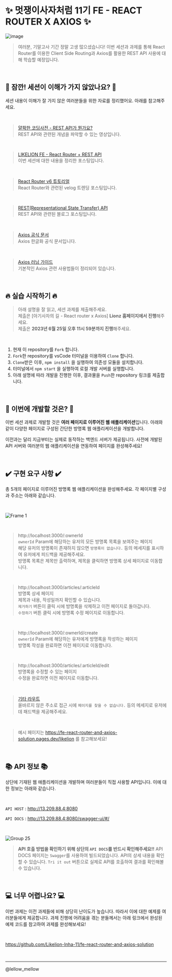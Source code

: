 # ✨ 멋쟁이사자처럼 11기 FE - REACT ROUTER X AXIOS ✨

![image](https://github.com/Likelion-Inha-11/fe-react-router-and-axios/assets/79556112/9157941f-c306-440a-975a-a4c6f0244264)

> 여러분, 기말고사 기간 정말 고생 많으셨습니다! 이번 세션과 과제를 통해 React Router를 이용한 Client Side Routing과 Axios를 활용한 REST API 사용에 대해 학습할 예정입니다.

<br/>

## 🌿 잠깐! 세션이 이해가 가지 않았나요? 🌿

세션 내용이 이해가 잘 가지 않은 여러분들을 위한 자료를 정리했어요. 아래를 참고해주세요.

<br/>

> [얄팍한 코딩사전 - REST API가 뭔가요?](https://www.youtube.com/watch?v=iOueE9AXDQQ)  
> REST API와 관련된 개념을 파악할 수 있는 영상입니다.

<br/>

> [LIKELION FE - React Router + REST API](https://velog.io/@pexe99/LIKELION-FE-React-Router-REST-API)  
> 이번 세션에 대한 내용을 정리한 포스팅입니다.

<br/>

> [React Router v6 튜토리얼](https://velog.io/@velopert/react-router-v6-tutorial)  
> React Router와 관련된 velog 트렌딩 포스팅입니다.

<br/>

> [REST(Representational State Transfer) API](https://hudi.blog/rest-api/)  
> REST API와 관련된 블로그 포스팅입니다.

<br/>

> [Axios 공식 문서](https://axios-http.com/kr/docs/intro)  
> Axios 한글화 공식 문서입니다.

<br/>

> [Axios 러닝 가이드](https://yamoo9.github.io/axios/guide/usage.html#get-%EC%9A%94%EC%B2%AD)  
> 기본적인 Axios 관련 사용법들이 정리되어 있습니다.

<br/>

## 🔥 실습 시작하기 🔥

> 아래 설명을 잘 읽고, 세션 과제를 제출해주세요.  
> 제출은 [아기사자의 길 - React router x Axios] **Lionz 홈페이지에서 진행**해주세요.  
> 제출은 **2023년 6월 25일 오후 11시 59분까지 진행**해주세요.  

<br/>

1. 현재 이 repository를 `Fork` 합니다.
2. `Fork`한 repository를 vsCode 터미널을 이용하여 `Clone` 합니다.
3. `Clone`받은 이후, `npm install` 을 실행하여 의존성 모듈을 설치합니다.
4. 터미널에서 `npm start` 을 실행하여 로컬 개발 서버를 실행합니다.
5. 아래 설명에 따라 개발을 진행한 이후, 결과물을 `Push`한 repository 링크를 제출합니다.

<br/>

## 💫 이번에 개발할 것은? 💫

이번 세션 과제로 개발할 것은 **여러 페이지로 이루어진 웹 애플리케이션**입니다. 아래와 같이 다양한 페이지로 구성된 간단한 방명록 웹 애플리케이션을 개발합니다.    

이전과는 달리 지금부터는 실제로 동작하는 백엔드 서버가 제공됩니다. 사전에 개발된 API 서버와 여러분의 웹 애플리케이션을 연동하여 페이지를 완성해주세요!  

<br/>

## ✔️ 구현 요구 사항 ✔️

총 5개의 페이지로 이루어진 방명록 웹 애플리케이션을 완성해주세요. 각 페이지별 구성과 주소는 아래와 같습니다.  

<br/>

![Frame 1](https://github.com/Likelion-Inha-11/fe-react-router-and-axios/assets/79556112/e2b395f7-2886-4bbf-b9f1-c345deb425c7)

<br/>

> http://localhost:3000/:ownerId    
> `ownerId` Param에 해당하는 유저의 모든 방명록 목록을 보여주는 페이지  
> 해당 유저의 방명록이 존재하지 않으면 `방명록이 없습니다.` 등의 메세지를 표시하여 유저에게 피드백을 제공해주세요.   
> 방명록 목록은 제목만 출력하며, 제목을 클릭하면 방명록 상세 페이지로 이동합니다.  

<br/>

> http://localhost:3000/articles/:articleId     
> 방명록 상세 페이지  
> 제목과 내용, 작성일까지 확인할 수 있습니다.  
> `제거하기` 버튼이 클릭 시에 방명록을 삭제하고 이전 페이지로 돌아갑니다.  
> `수정하기` 버튼 클릭 시에 방명록 수정 페이지로 이동합니다.  

<br/>

> http://localhost:3000/:ownerId/create   
> `ownerId` Param에 해당하는 유저에게 방명록을 작성하는 페이지  
> 방명록 작성을 완료하면 이전 페이지로 이동합니다.  

<br/>

> http://localhost:3000/articles/:articleId/edit  
> 방명록을 수정할 수 있는 페이지  
> 수정을 완료하면 이전 페이지로 이동합니다.  

<br/>

> [기타 라우트](https://github.com/faewafewaefw)  
> 올바르지 않은 주소로 접근 시에 `페이지를 찾을 수 없습니다.` 등의 메세지로 유저에데 패드백을 제공해주세요.  

<br/>

> 예시 페이지는 https://fe-react-router-and-axios-solution.pages.dev/likelion 를 참고해보세요!

<br/>

## 📚 API 정보 📚

상단에 기재된 웹 애플리케이션을 개발하며 여러분들이 직접 사용할 API입니다. 이에 대한 정보는 아래와 같습니다.

<br/>

`API HOST` : http://13.209.88.4:8080

`API DOCS` : http://13.209.88.4:8080/swagger-ui/#/

<br/>

![Group 25](https://github.com/Likelion-Inha-11/fe-react-router-and-axios/assets/79556112/7ab04c42-bb0c-4eb2-b8cc-f579de295e4b)

> **API 호출 방법을 확인하기 위해 상단의 `API DOCS`를 반드시 확인해주세요!!**
> API DOCS 페이지는 `Swagger`를 사용하여 빌드되었습니다.
> API의 상세 내용을 확인할 수 있습니다.
> `Tri it out` 버튼으로 실제로 API를 호출하여 결과를 확인해볼 수 있습니다.

<br/>

## 💻 너무 어렵나요? 💻

이번 과제는 이전 과제들에 비해 상당히 난이도가 높습니다. 따라서 이에 대한 예제를 여러분들에게 제공합니다. 과제 진행에 어려움을 겪는 분들께서는 아래 링크에서 완성된 예제 코드를 참고하여 과제를 완성해보세요!

<br/>

https://github.com/Likelion-Inha-11/fe-react-router-and-axios-solution

<br/>

---
@lellow_mellow
